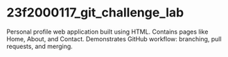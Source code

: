 # 23f2000117_git_challenge_lab
Personal profile web application built using HTML. Contains pages like Home, About, and Contact. Demonstrates GitHub workflow: branching, pull requests, and merging.
